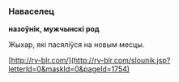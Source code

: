 ### Наваселец
**назоўнік, мужчынскі род**

Жыхар, які пасяліўся на новым месцы.

<a rel="author">[http://rv-blr.com/](http://rv-blr.com/slounik.jsp?letterId=0&maskId=0&pageId=1754)</a>
